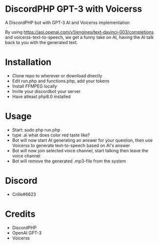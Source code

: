 # DiscordPHP GPT-3 with Voicerss
A DiscordPHP bot with GPT-3 AI and Voicerss implementation

By using https://api.openai.com/v1/engines/text-davinci-003/completions and voicerss-text-to-speech, we get a funny take on AI, having the AI talk back to you with the generated text.

# Installation
*  Clone repo to wherever or download directly
*  Edit run.php and functions.php, add your tokens
*  Install FFMPEG locally
*  Invite your discordbot your server
*  Have atleast php8.0 installed


# Usage
* Start: sudo php run.php
* type .ai what does color red taste like?
* Bot will now start AI generating an answer for your question, then use Voicerss to generate text-to-speech based on AI's answer
* Bot will now join selected voice channel, start talking then leave the voice channel
* Bot will remove the generated .mp3-file from the system

# Discord
* Crille#6623


# Credits
* DiscordPHP
* OpenAI GPT-3
* Voicerss
